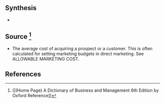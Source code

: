 ## Synthesis
- 
## Source [^1]
- The average cost of acquiring a prospect or a customer. This is often calculated for setting marketing budgets in direct marketing. See ALLOWABLE MARKETING COST.
## References

[^1]: [[(Home Page) A Dictionary of Business and Management 6th Edition by Oxford Reference]]